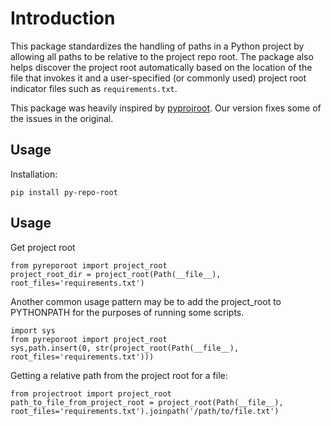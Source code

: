 # Introduction 

This package standardizes the handling of paths in a Python project by 
allowing all paths to be relative to the project repo root. 
The package also helps discover the project root automatically 
based on the location of the file that invokes it and a user-specified
 (or commonly used) project root indicator files such as `requirements.txt`. 
 
This package was heavily inspired by [pyprojroot](https://github.com/chendaniely/pyprojroot). 
Our version fixes some of the issues in the original. 

## Usage

Installation:
```
pip install py-repo-root
```

## Usage

Get project root
```
from pyreporoot import project_root
project_root_dir = project_root(Path(__file__), root_files='requirements.txt')
```

Another common usage pattern may be to add the project_root to PYTHONPATH for the purposes 
of running some scripts. 

```
import sys
from pyreporoot import project_root
sys,path.insert(0, str(project_root(Path(__file__), root_files='requirements.txt')))
```
Getting a relative path from the project root for a file:

```
from projectroot import project_root
path_to_file_from_project_root = project_root(Path(__file__), root_files='requirements.txt').joinpath('/path/to/file.txt')
```



